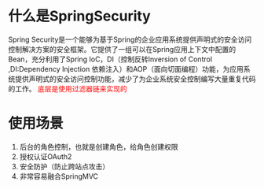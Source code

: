 # 什么是SpringSecurity

Spring Security是一个能够为基于Spring的企业应用系统提供声明式的安全访问控制解决方案的安全框架。它提供了一组可以在Spring应用上下文中配置的Bean，充分利用了Spring IoC，DI（控制反转Inversion of Control ,DI:Dependency Injection 依赖注入）和AOP（面向切面编程）功能，为应用系统提供声明式的安全访问控制功能，减少了为企业系统安全控制编写大量重复代码的工作。
<font color="red">底层是使用过滤器链来实现的</font>

# 使用场景

1. 后台的角色控制，也就是创建角色，给角色创建权限
2. 授权认证OAuth2
3. 安全防护（防止跨站点攻击）
4. 非常容易融合SpringMVC

